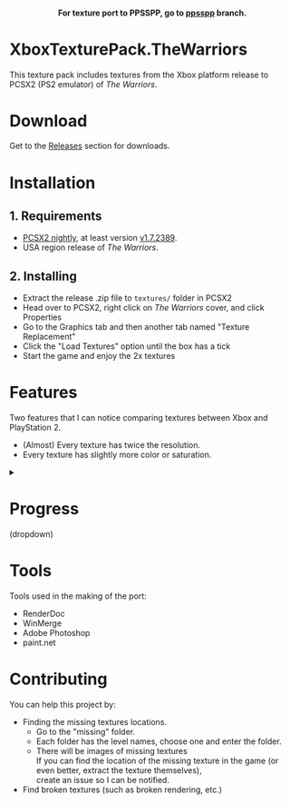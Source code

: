 #### <p align="center">For texture port to PPSSPP, go to [ppsspp](https://github.com/Blakeline/XboxTexturePack.TheWarriors/tree/ppsspp) branch.</p>

# XboxTexturePack.TheWarriors
This texture pack includes textures from the Xbox platform release to PCSX2 (PS2 emulator) of *The Warriors*.

# Download
Get to the [Releases](https://github.com/Blakeline/XboxTexturePack.TheWarriors/releases/tag/release) section for downloads.

# Installation
## 1. Requirements
* [PCSX2 nightly](https://pcsx2.net/downloads/#:~:text=Nightly%20Releases,-There), at least version [v1.7.2389](https://github.com/PCSX2/pcsx2/releases/tag/v1.7.2389).
* USA region release of *The Warriors*.

## 2. Installing
* Extract the release .zip file to `textures/` folder in PCSX2
* Head over to PCSX2, right click on *The Warriors* cover, and click Properties
* Go to the Graphics tab and then another tab named "Texture Replacement"
* Click the "Load Textures" option until the box has a tick
* Start the game and enjoy the 2x textures

# Features
Two features that I can notice comparing textures between Xbox and PlayStation 2.
* (Almost) Every texture has twice the resolution.
* Every texture has slightly more color or saturation.

<details>
<summary><h1>Progress</h1> (dropdown)</summary>
<table>
<thead>
  <tr>
    <th>Level</th>
    <th>Progress</th>
  </tr>
</thead>
<tbody>
  <tr>
    <td>New Blood</td>
    <td>Complete<br></td>
  </tr>
  <tr>
    <td>Real Live Bunch</td>
    <td>Complete</td>
  </tr>
  <tr>
    <td>Payback</td>
    <td>Complete</td>
  </tr>
  <tr>
    <td>Hangout</td>
    <td>Complete</td>
  </tr>
  <tr>
    <td>Blackout</td>
    <td>Complete</td>
  </tr>
  <tr>
    <td>Real Heavy Rep</td>
    <td>Complete</td>
  </tr>
  <tr>
    <td>Writer's Block</td>
    <td>Complete</td>
  </tr>
  <tr>
    <td>Adios Amigo</td>
    <td>Complete</td>
  </tr>
  <tr>
    <td>Encore</td>
    <td>Complete</td>
  </tr>
  <tr>
    <td>Payin' the Cost</td>
    <td>Complete</td>
  </tr>
  <tr>
    <td>Destroyed</td>
    <td>Complete</td>
  </tr>
  <tr>
    <td>Boys in Blue</td>
    <td>Complete</td>
  </tr>
  <tr>
    <td>Set Up</td>
    <td>Complete</td>
  </tr>
  <tr>
    <td>All-City</td>
    <td>Complete</td>
  </tr>
  <tr>
    <td>Desperate Dudes</td>
    <td>Complete</td>
  </tr>
  <tr>
    <td>No Permits, No Parley</td>
    <td>Complete</td>
  </tr>
  <tr>
    <td>Home Run</td>
    <td>Complete</td>
  </tr>
  <tr>
    <td>Friendly Faces</td>
    <td>Complete</td>
  </tr>
  <tr>
    <td>Come out to Play</td>
    <td>Complete</td>
  </tr>
  <tr>
    <td>Armies of the Night</td>
    <td>Complete</td>
  </tr>
  <tr>
    <td>Roots</td>
    <td>Complete</td>
  </tr>
  <tr>
    <td>The Best</td>
    <td>Complete</td>
  </tr>
  <tr>
    <td>Heavy Muscle</td>
    <td>Complete</td>
  </tr>
  <tr>
    <td>Scout's Honor</td>
    <td>Complete</td>
  </tr>
  <tr>
    <td>Sharp Dressed Man</td>
    <td>Complete</td>
  </tr>
  <tr>
    <td>Fight Pen</td>
    <td>-</td>
  </tr>
  <tr>
    <td>Warrior Turf</td>
    <td>-</td>
  </tr>
  <tr>
    <td>The Rotunda</td>
    <td>-</td>
  </tr>
  <tr>
    <td>Red Devil</td>
    <td>-</td>
  </tr>
  <tr>
    <td>Courtyard</td>
    <td>-</td>
  </tr>
  <tr>
    <td>Gunhill Road</td>
    <td>-</td>
  </tr>
  <tr>
    <td>Shaolin Temple</td>
    <td>-</td>
  </tr>
  <tr>
    <td>Club 45</td>
    <td>-</td>
  </tr>
  <tr>
    <td>Bensonhurst</td>
    <td>-</td>
  </tr>
  <tr>
    <td>Coney Drag</td>
    <td>-</td>
  </tr>
  <tr>
    <td>Swimming Pool</td>
    <td>-</td>
  </tr>
  <tr>
    <td>Subway Platform</td>
    <td>-</td>
  </tr>
  <tr>
    <td>The Shack</td>
    <td>-</td>
  </tr>
  <tr>
    <td>Tenement Rooftop</td>
    <td>-</td>
  </tr>
  <tr>
    <td>Tack's Warehouse</td>
    <td>-</td>
  </tr>
  <tr>
    <td>The Graveyard</td>
    <td>-</td>
  </tr>
  <tr>
    <td>The Bridge</td>
    <td>-</td>
  </tr>
  <tr>
    <td>The Orphanage</td>
    <td>-</td>
  </tr>
  <tr>
    <td>Wrecked Apts</td>
    <td>-</td>
  </tr>
  <tr>
    <td>Subway Bathroom</td>
    <td>-</td>
  </tr>
  <tr>
    <td>Stripes and Solids</td>
    <td>-</td>
  </tr>
  <tr>
    <td>Coney Amusement</td>
    <td>-</td>
  </tr>
  <tr>
    <td>The Park</td>
    <td>-</td>
  </tr>
  <tr>
    <td>The Old Junkyard</td>
    <td>-</td>
  </tr>
  <tr>
    <td>Masoleum Hill</td>
    <td>-</td>
  </tr>
  <tr>
    <td>Tremont</td>
    <td>-</td>
  </tr>
</tbody>
</table>
</details>

# Tools
Tools used in the making of the port:
* RenderDoc
* WinMerge
* Adobe Photoshop
* paint.net

# Contributing
You can help this project by:
* Finding the missing textures locations.
  * Go to the "missing" folder.
  * Each folder has the level names, choose one and enter the folder.
  * There will be images of missing textures<br>If you can find the location of the missing texture in the game (or even better, extract the texture themselves),<br>create an issue so I can be notified.
* Find broken textures (such as broken rendering, etc.)